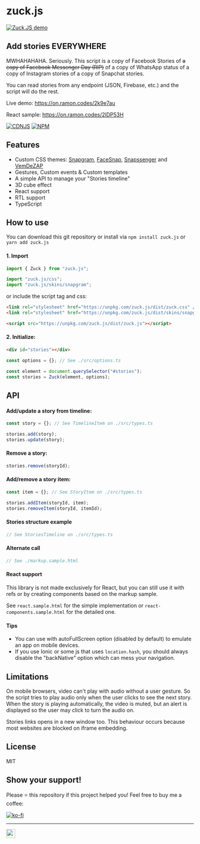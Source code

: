 # zuck.js

[![Zuck.JS demo](https://raw.githubusercontent.com/ramonszo/assets/master/zuck.js/preview.gif)](https://on.ramon.codes/2k9e7au)

## Add stories EVERYWHERE

MWHAHAHAHA. Seriously. This script is a copy of Facebook Stories of ~~a copy of Facebook Messenger Day (RIP)~~ of a copy of WhatsApp status of a copy of Instagram stories of a copy of Snapchat stories.

You can read stories from any endpoint (JSON, Firebase, etc.) and the script will do the rest.

Live demo: https://on.ramon.codes/2k9e7au

React sample: https://on.ramon.codes/2lDP53H

[![CDNJS](https://img.shields.io/cdnjs/v/zuck.js.svg?style=for-the-badge&logoColor=white&color=AA0000&maxAge=3600)](https://cdnjs.com/libraries/zuck.js) [![NPM](https://img.shields.io/npm/v/zuck.js.svg?style=for-the-badge&logoColor=white&color=AA0000&maxAge=3600)](https://www.npmjs.com/package/zuck.js)

## Features

- Custom CSS themes: [Snapgram](https://on.ramon.codes/cS5F), [FaceSnap](https://on.ramon.codes/oLt4), [Snapssenger](https://on.ramon.codes/G6Dt) and [VemDeZAP](https://on.ramon.codes/kj6R)
- Gestures, Custom events & Custom templates
- A simple API to manage your "Stories timeline"
- 3D cube effect
- React support
- RTL support
- TypeScript

## How to use

You can download this git repository or install via `npm install zuck.js` or `yarn add zuck.js`

#### 1. Import

```js
import { Zuck } from "zuck.js";

import "zuck.js/css";
import "zuck.js/skins/snapgram";
```

or include the script tag and css:

```HTML
<link rel="stylesheet" href="https://unpkg.com/zuck.js/dist/zuck.css" />
<link rel="stylesheet" href="https://unpkg.com/zuck.js/dist/skins/snapgram.css" />

<script src="https://unpkg.com/zuck.js/dist/zuck.js"></script>
```

#### 2. Initialize:

```HTML
<div id="stories"></div>
```

```js
const options = {}; // See ./src/options.ts

const element = document.querySelector("#stories");
const stories = Zuck(element, options);
```

## API

#### Add/update a story from timeline:

```js
const story = {}; // See TimelineItem on ./src/types.ts

stories.add(story);
stories.update(story);
```

#### Remove a story:

```js
stories.remove(storyId);
```

#### Add/remove a story item:

```js
const item = {}; // See StoryItem on ./src/types.ts

stories.addItem(storyId, item);
stories.removeItem(storyId, itemId);
```

#### Stories structure example

```js
// See StoriesTimeline on ./src/types.ts
```

#### Alternate call

```js
// See ./markup.sample.html
```

#### React support

This library is not made exclusively for React, but you can still use it with refs or by creating components based on the markup sample.

See `react.sample.html` for the simple implementation or `react-components.sample.html` for the detailed one.

#### Tips

- You can use with autoFullScreen option (disabled by default) to emulate an app on mobile devices.
- If you use Ionic or some js that uses `location.hash`, you should always disable the "backNative" option which can mess your navigation.

## Limitations

On mobile browsers, video can't play with audio without a user gesture. So the script tries to play audio only when the user clicks to see the next story.
When the story is playing automatically, the video is muted, but an alert is displayed so the user may click to turn the audio on.

Stories links opens in a new window too. This behaviour occurs because most websites are blocked on iframe embedding.

## License

MIT

## Show your support!

Please ⭐️ this repository if this project helped you! Feel free to buy me a coffee:

[![ko-fi](https://www.ko-fi.com/img/githubbutton_sm.svg)](https://ko-fi.com/F1F710G8L)

---

<a href="https://ramon.codes" target="_blank">
  <img src="https://utils.ramon.codes/hit.svg?referrer=github.com&title=GitHub%20/%20zuck.js&location=https://github.com/ramonszo/zuck.js" width="24" height="24" />
</a>
